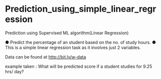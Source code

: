 # Prediction_using_simple_linear_regression
Prediction using Supervised ML algorithm(Linear Regression)

● Predict the percentage of an student based on the no. of study hours.
● This is a simple linear regression task as it involves just 2 variables.


Data can be found at http://bit.ly/w-data

example taken : What will be predicted score if a student studies for 9.25 hrs/ day?
  
